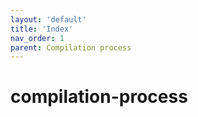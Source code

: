 ```yaml
---
layout: 'default'
title: 'Index'
nav_order: 1
parent: Compilation process
---
```


# compilation-process
